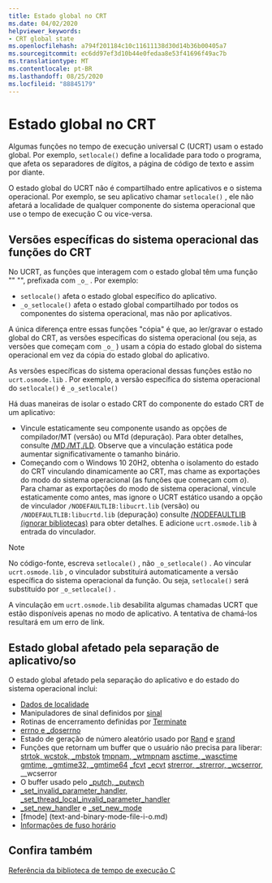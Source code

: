 ```yaml
---
title: Estado global no CRT
ms.date: 04/02/2020
helpviewer_keywords:
- CRT global state
ms.openlocfilehash: a794f201184c10c11611138d30d14b36b00405a7
ms.sourcegitcommit: ec6dd97ef3d10b44e0fedaa8e53f41696f49ac7b
ms.translationtype: MT
ms.contentlocale: pt-BR
ms.lasthandoff: 08/25/2020
ms.locfileid: "88845179"
---
```

# <a name="global-state-in-the-crt"></a>Estado global no CRT

Algumas funções no tempo de execução universal C (UCRT) usam o estado global. Por exemplo, `setlocale()` define a localidade para todo o programa, que afeta os separadores de dígitos, a página de código de texto e assim por diante.

O estado global do UCRT não é compartilhado entre aplicativos e o sistema operacional. Por exemplo, se seu aplicativo chamar `setlocale()` , ele não afetará a localidade de qualquer componente do sistema operacional que use o tempo de execução C ou vice-versa.

## <a name="os-specific-versions-of-crt-functions"></a>Versões específicas do sistema operacional das funções do CRT

No UCRT, as funções que interagem com o estado global têm uma função "" "", prefixada com `_o_` . Por exemplo:

- `setlocale()` afeta o estado global específico do aplicativo.
- `_o_setlocale()` afeta o estado global compartilhado por todos os componentes do sistema operacional, mas não por aplicativos.

A única diferença entre essas funções "cópia" é que, ao ler/gravar o estado global do CRT, as versões específicas do sistema operacional (ou seja, as versões que começam com `_o_` ) usam a cópia do estado global do sistema operacional em vez da cópia do estado global do aplicativo.

As versões específicas do sistema operacional dessas funções estão no `ucrt.osmode.lib` . Por exemplo, a versão específica do sistema operacional do `setlocale()` é `_o_setlocale()`

Há duas maneiras de isolar o estado CRT do componente do estado CRT de um aplicativo:

- Vincule estaticamente seu componente usando as opções de compilador/MT (versão) ou MTd (depuração). Para obter detalhes, consulte [/MD,/MT,/LD](../build/reference/md-mt-ld-use-run-time-library.md). Observe que a vinculação estática pode aumentar significativamente o tamanho binário.
- Começando com o Windows 10 20H2, obtenha o isolamento do estado do CRT vinculando dinamicamente ao CRT, mas chame as exportações do modo do sistema operacional (as funções que começam com _o_). Para chamar as exportações do modo de sistema operacional, vincule estaticamente como antes, mas ignore o UCRT estático usando a opção de vinculador `/NODEFAULTLIB:libucrt.lib` (versão) ou `/NODEFAULTLIB:libucrtd.lib` (depuração) consulte [/NODEFAULTLIB (ignorar bibliotecas)](../build/reference/nodefaultlib-ignore-libraries.md) para obter detalhes. E adicione `ucrt.osmode.lib` à entrada do vinculador.

> [!Note]
> No código-fonte, escreva `setlocale()` , não `_o_setlocale()` . Ao vincular `ucrt.osmode.lib` , o vinculador substituirá automaticamente a versão específica do sistema operacional da função. Ou seja, `setlocale()` será substituído por `_o_setlocale()` .

A vinculação em `ucrt.osmode.lib` desabilita algumas chamadas UCRT que estão disponíveis apenas no modo de aplicativo. A tentativa de chamá-los resultará em um erro de link.

## <a name="global-state-affected-by-appos-separation"></a>Estado global afetado pela separação de aplicativo/so

O estado global afetado pela separação do aplicativo e do estado do sistema operacional inclui:

- [Dados de localidade](locale.md)
- Manipuladores de sinal definidos por [sinal](reference/signal.md)
- Rotinas de encerramento definidas por [Terminate](reference/set-terminate-crt.md)
- [errno e _doserrno](errno-doserrno-sys-errlist-and-sys-nerr.md)
- Estado de geração de número aleatório usado por [Rand](reference/rand.md) e [srand](reference/srand.md)
- Funções que retornam um buffer que o usuário não precisa para liberar: [strtok, wcstok, _mbstok](reference/strtok-strtok-l-wcstok-wcstok-l-mbstok-mbstok-l.md) [tmpnam, _wtmpnam](reference/tempnam-wtempnam-tmpnam-wtmpnam.md) [asctime, _wasctime](reference/asctime-wasctime.md) [gmtime, _gmtime32, _gmtime64](reference/gmtime-gmtime32-gmtime64.md) [_fcvt](reference/fcvt.md) [_ecvt](reference/ecvt.md) [strerror, _strerror, _wcserror,](reference/strerror-strerror-wcserror-wcserror.md) __wcserror
- O buffer usado pelo [_putch, _putwch](reference/putch-putwch.md)
- [_set_invalid_parameter_handler, _set_thread_local_invalid_parameter_handler](reference/set-invalid-parameter-handler-set-thread-local-invalid-parameter-handler.md)
- [_set_new_handler](reference/set-new-handler.md) e [_set_new_mode](reference/set-new-mode.md)
- [fmode] (text-and-binary-mode-file-i-o.md)
- [Informações de fuso horário](time-management.md)

## <a name="see-also"></a>Confira também

[Referência da biblioteca de tempo de execução C](c-run-time-library-reference.md)
